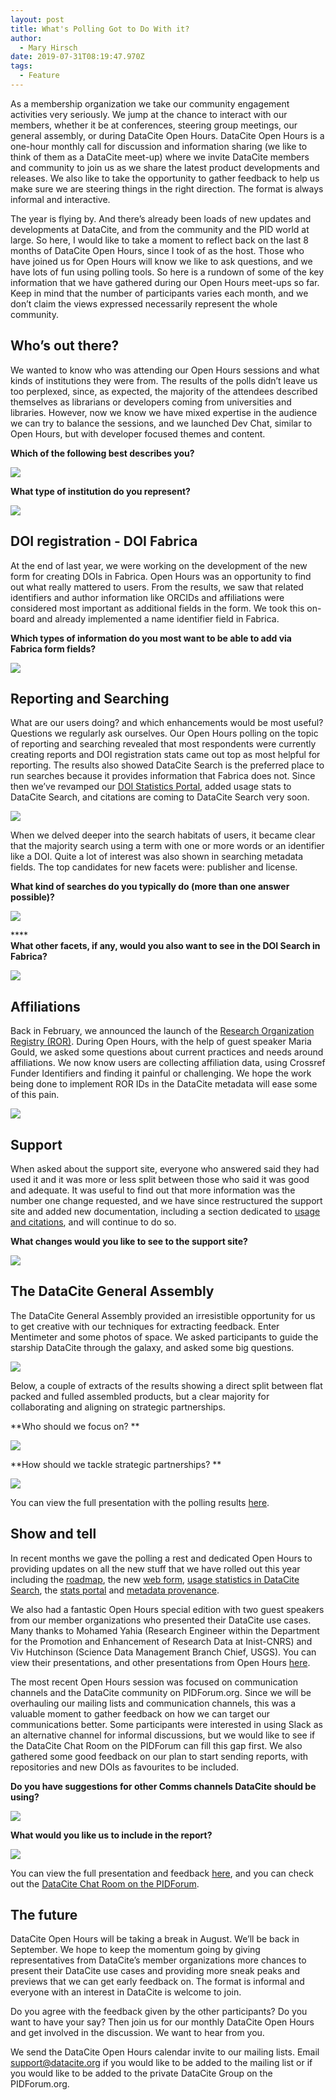 ```yaml
---
layout: post
title: What's Polling Got to Do With it?
author:
  - Mary Hirsch
date: 2019-07-31T08:19:47.970Z
tags:
  - Feature
---
```

As a membership organization we take our community engagement activities very seriously. We jump at the chance to interact with our members, whether it be at conferences, steering group meetings, our general assembly, or during DataCite Open Hours. DataCite Open Hours is a one-hour monthly call for discussion and information sharing (we like to think of them as a DataCite meet-up) where we invite DataCite members and community to join us as we share the latest product developments and releases. We also like to take the opportunity to gather feedback to help us make sure we are steering things in the right direction. The format is always informal and interactive.

The year is flying by. And there’s already been loads of new updates and developments at DataCite, and from the community and the PID world at large. So here, I would like to take a moment to reflect back on the last 8 months of DataCite Open Hours, since I took of as the host. Those who have joined us for Open Hours will know we like to ask questions, and we have lots of fun using polling tools. So here is a rundown of some of the key information that we have gathered during our Open Hours meet-ups so far. Keep in mind that the number of participants varies each month, and we don’t claim the views expressed necessarily represent the whole community. 

## Who’s out there?

We wanted to know who was attending our Open Hours sessions and what kinds of institutions they were from. The results of the polls didn’t leave us too perplexed, since, as expected, the majority of the attendees described themselves as librarians or developers coming from universities and libraries. However, now we know we have mixed expertise in the audience we can try to balance the sessions, and we launched Dev Chat, similar to Open Hours, but with developer focused themes and content.

**Which of the following best describes you?**

![](/images/uploads/screen-shot-2019-07-31-at-10.27.00.png)

**What type of institution do you represent?**

![](/images/uploads/screen-shot-2019-07-31-at-10.30.55.png)

## DOI registration - DOI Fabrica

At the end of last year, we were working on the development of the new form for creating DOIs in Fabrica. Open Hours was an opportunity to find out what really mattered to users. From the results, we saw that related identifiers and author information like ORCIDs and affiliations were considered most important as additional fields in the form. We took this on-board and already implemented a name identifier field in Fabrica. 

**Which types of information do you most want to be able to add via Fabrica form fields?**

![](/images/uploads/screen-shot-2019-07-31-at-10.36.27.png)

## Reporting and Searching

What are our users doing? and which enhancements would be most useful? Questions we regularly ask ourselves. Our Open Hours polling on the topic of reporting and searching revealed that most respondents were currently creating reports and DOI registration stats came out top as most helpful for reporting. The results also showed DataCite Search is the preferred place to run searches because it provides information that Fabrica does not. Since then we’ve revamped our [DOI Statistics Portal](https://stats.datacite.org/), added usage stats to DataCite Search, and citations are coming to DataCite Search very soon.

![](/images/uploads/screen-shot-2019-07-31-at-10.59.03.png)

When we delved deeper into the search habitats of users, it became clear that the majority search using a term with one or more words or an identifier like a DOI. Quite a lot of interest was also shown in searching metadata fields. The top candidates for new facets were: publisher and license.

**What kind of searches do you typically do (more than one answer possible)?**

![](/images/uploads/screen-shot-2019-07-31-at-11.08.01.png)

****\
**What other facets, if any, would you also want to see in the DOI Search in Fabrica?**

![](/images/uploads/screen-shot-2019-07-31-at-11.12.06.png)

## Affiliations

Back in February, we announced the launch of the [Research Organization Registry (ROR)](https://doi.org/10.5438/cykz-fh60). During Open Hours, with the help of guest speaker Maria Gould, we asked some questions about current practices and needs around affiliations. We now know users are collecting affiliation data, using Crossref Funder Identifiers and finding it painful or challenging. We hope the work being done to implement ROR IDs in the DataCite metadata will ease some of this pain.

![](/images/uploads/screen-shot-2019-07-31-at-11.16.12.png)

## Support

When asked about the support site, everyone who answered said they had used it and it was more or less split between those who said it was good and adequate. It was useful to find out that more information was the number one change requested, and we have since restructured the support site and added new documentation, including a section dedicated to [usage and citations](https://support.datacite.org/docs/views-and-downloads), and will continue to do so.

**What changes would you like to see to the support site?**

![](/images/uploads/screen-shot-2019-07-31-at-11.19.19.png)

## The DataCite General Assembly

The DataCite General Assembly provided an irresistible opportunity for us to get creative with our techniques for extracting feedback. Enter Mentimeter and some photos of space. We asked participants to guide the starship DataCite through the galaxy, and asked some big questions. 

![](/images/uploads/screen-shot-2019-07-30-at-13.09.20.png)

Below, a couple of extracts of the results showing a direct split between flat packed and fulled assembled products, but a clear majority for collaborating and aligning on strategic partnerships.

**Who should we focus on? **

![](/images/uploads/screen-shot-2019-07-31-at-11.24.44.png)

**How should we tackle strategic partnerships? **

![](/images/uploads/screen-shot-2019-07-31-at-11.23.32.png)

You can view the full presentation with the polling results [here](https://datacite.org/assets/Feedback%20session_GA%2020190101.pdf).

## Show and tell

In recent months we gave the polling a rest and dedicated Open Hours to providing updates on all the new stuff that we have rolled out this year including the [roadmap](https://doi.org/10.5438/dde6-ny45), the new [web form](https://doi.org/10.5438/rzb6-g292), [usage statistics in DataCite Search](https://doi.org/10.5438/eepd-3x92), the [stats portal](https://stats.datacite.org/) and [metadata provenance](https://doi.org/10.5438/wy92-xj57).

We also had a fantastic Open Hours special edition with two guest speakers from our member organizations who presented their DataCite use cases. Many thanks to Mohamed Yahia (Research Engineer within the Department for the Promotion and Enhancement of Research Data at Inist-CNRS) and Viv Hutchinson (Science Data Management Branch Chief, USGS). You can view their presentations, and other presentations from Open Hours [here](https://support.datacite.org/docs/open-hours).

The most recent Open Hours session was focused on communication channels and the DataCite community on PIDForum.org. Since we will be overhauling our mailing lists and communication channels, this was a valuable moment to gather feedback on how we can target our communications better. Some participants were interested in using Slack as an alternative channel for informal discussions, but we would like to see if the DataCite Chat Room on the PIDForum can fill this gap first. We also gathered some good feedback on our plan to start sending reports, with repositories and new DOIs as favourites to be included.

**Do you have suggestions for other Comms channels DataCite should be using?**

![](/images/uploads/screen-shot-2019-07-31-at-11.42.49.png)

**What would you like us to include in the report?**

![](/images/uploads/screen-shot-2019-07-31-at-11.43.10.png)

You can view the full presentation and feedback [here](https://datacite.org/assets/Open_Hours_July_%202019.pdf), and you can check out the [DataCite Chat Room on the PIDForum](https://www.pidforum.org/c/datacite-chat-room). 



## The future

DataCite Open Hours will be taking a break in August. We’ll be back in September. We hope to keep the momentum going by giving representatives from DataCite’s member organizations more chances to present their DataCite use cases and  providing more sneak peaks and previews that we can get early feedback on. The format is informal and everyone with an interest in DataCite is welcome to join.

Do you agree with the feedback given by the other participants? Do you want to have your say? Then join us for our monthly DataCite Open Hours and get involved in the discussion. We want to hear from you.

We send the DataCite Open Hours calendar invite to our mailing lists. Email support@datacite.org if you would like to be added to the mailing list or if you would like to be added to the private DataCite Group on the PIDForum.org.
